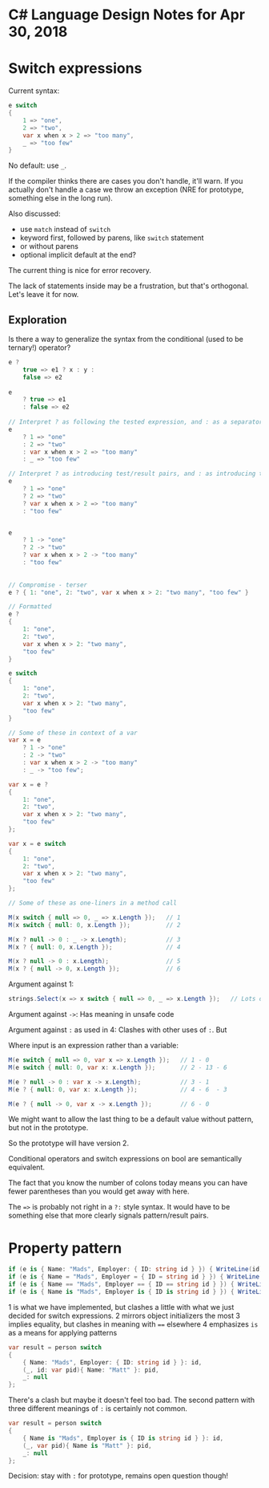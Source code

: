 ﻿# C# Language Design Notes for Apr 30, 2018


# Switch expressions

Current syntax:

``` c#
e switch
{
    1 => "one",
    2 => "two",
    var x when x > 2 => "too many",
    _ => "too few"
}
```

No default: use `_`.

If the compiler thinks there are cases you don't handle, it'll warn. If you actually don't handle a case we throw an exception (NRE for prototype, something else in the long run).

Also discussed:

- use `match` instead of `switch`
- keyword first, followed by parens, like `switch` statement
- or without parens
- optional implicit default at the end?

The current thing is nice for error recovery.

The lack of statements inside may be a frustration, but that's orthogonal. Let's leave it for now.

## Exploration

Is there a way to generalize the syntax from the conditional (used to be ternary!) operator?

``` c#
e ?
    true => e1 ? x : y :
    false => e2
    
e
    ? true => e1 
    : false => e2
    
// Interpret ? as following the tested expression, and : as a separator of test/result pairs
e
    ? 1 => "one"
    : 2 => "two"
    : var x when x > 2 => "too many"
    : _ => "too few"

// Interpret ? as introducing test/result pairs, and : as introducing the fallback result
e
    ? 1 => "one"
    ? 2 => "two"
    ? var x when x > 2 => "too many"
    : "too few"


e
    ? 1 -> "one"
    ? 2 -> "two"
    ? var x when x > 2 -> "too many"
    : "too few"
    
    
// Compromise - terser
e ? { 1: "one", 2: "two", var x when x > 2: "two many", "too few" }

// Formatted
e ? 
{ 
    1: "one", 
    2: "two", 
    var x when x > 2: "two many", 
    "too few" 
}

e switch 
{ 
    1: "one", 
    2: "two", 
    var x when x > 2: "two many", 
    "too few" 
}

// Some of these in context of a var
var x = e
    ? 1 -> "one"
    : 2 -> "two"
    : var x when x > 2 -> "too many"
    : _ -> "too few";

var x = e ? 
{ 
    1: "one", 
    2: "two", 
    var x when x > 2: "two many", 
    "too few"
};

var x = e switch 
{ 
    1: "one", 
    2: "two", 
    var x when x > 2: "two many", 
    "too few" 
};

// Some of these as one-liners in a method call

M(x switch { null => 0, _ => x.Length });   // 1
M(x switch { null: 0, x.Length });          // 2

M(x ? null -> 0 : _ -> x.Length);           // 3
M(x ? { null: 0, x.Length });               // 4

M(x ? null -> 0 : x.Length);                // 5
M(x ? { null -> 0, x.Length });             // 6
```

Argument against 1:

``` c#
strings.Select(x => x switch { null => 0, _ => x.Length });   // Lots of => with different meaning
```

Argument against `->`: Has meaning in unsafe code

Argument against `:` as used in 4: Clashes with other uses of `:`. But 

Where input is an expression rather than a variable:
``` c#
M(e switch { null => 0, var x => x.Length });   // 1 - 0
M(e switch { null: 0, var x: x.Length });       // 2 - 13 - 6

M(e ? null -> 0 : var x -> x.Length);           // 3 - 1
M(e ? { null: 0, var x: x.Length });            // 4 - 6  - 3

M(e ? { null -> 0, var x -> x.Length });        // 6 - 0
```

We might want to allow the last thing to be a default value without pattern, but not in the prototype.

So the prototype will have version 2.






Conditional operators and switch expressions on bool are semantically equivalent.

The fact that you know the number of colons today means you can have fewer parentheses than you would get away with here.

The `=>` is probably not right in a `?:` style syntax. It would have to be something else that more clearly signals pattern/result pairs.



# Property pattern

``` c#
if (e is { Name: "Mads", Employer: { ID: string id } }) { WriteLine(id); }          // 1 - Current
if (e is { Name = "Mads", Employer = { ID = string id } }) { WriteLine(id); }       // 2
if (e is { Name == "Mads", Employer == { ID == string id } }) { WriteLine(id); }    // 3
if (e is { Name is "Mads", Employer is { ID is string id } }) { WriteLine(id); }    // 4
```

1 is what we have implemented, but clashes a little with what we just decided for switch expressions.
2 mirrors object initializers the most
3 implies equality, but clashes in meaning with `==` elsewhere
4 emphasizes `is` as a means for applying patterns

``` c#
var result = person switch 
{ 
    { Name: "Mads", Employer: { ID: string id } }: id,
    (_, id: var pid){ Name: "Matt" }: pid,
    _: null
};
```

There's a clash but maybe it doesn't feel too bad. The second pattern with three different meanings of `:` is certainly not common.

``` c#
var result = person switch 
{ 
    { Name is "Mads", Employer is { ID is string id } }: id,
    (_, var pid){ Name is "Matt" }: pid,
    _: null
};
```

Decision: stay with `:` for prototype, remains open question though!
